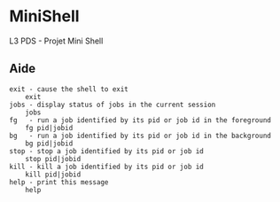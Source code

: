 # MiniShell
L3 PDS - Projet Mini Shell

## Aide

	exit - cause the shell to exit
	 	exit
	jobs - display status of jobs in the current session
	 	jobs
	fg   - run a job identified by its pid or job id in the foreground
	 	fg pid|jobid 
	bg   - run a job identified by its pid or job id in the background
	 	bg pid|jobid 
	stop - stop a job identified by its pid or job id
	 	stop pid|jobid 
	kill - kill a job identified by its pid or job id
	 	kill pid|jobid 
	help - print this message
	 	help
